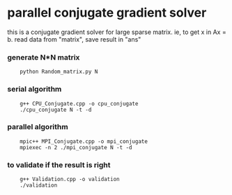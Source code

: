 parallel conjugate gradient solver
===================================
this is a conjugate gradient solver for large sparse matrix. ie, to get x in Ax = b.
read data from "matrix", save result in "ans"

### generate N*N matrix
		python Random_matrix.py N

### serial algorithm
		g++ CPU_Conjugate.cpp -o cpu_conjugate
		./cpu_conjugate N -t -d

### parallel algorithm
		mpic++ MPI_Conjugate.cpp -o mpi_conjugate
		mpiexec -n 2 ./mpi_conjugate N -t -d

### to validate if the result is right
		g++ Validation.cpp -o validation
		./validation
